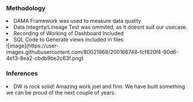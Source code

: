 <h3>Methodology</h3>
<li>DAMA Framework was used to measure data quality </li>
<li>Data Integrity/Lineage Test was ommited, as it doesnt suit our usecase.</li>
<li>Recording of Working of Dashboard Included </li>
<li>SQL Code to Generate views included in files</li>
![image](https://user-images.githubusercontent.com/80021968/200166748-fcf820f4-90d6-4e13-8ea2-cbdb9be2c63f.png)


<br>
<h3>Inferences</h3>
<li>DW is rock solid! Amazing work joel and finn. We have built something we can be proud of the next couple of years.</li>
<br>

